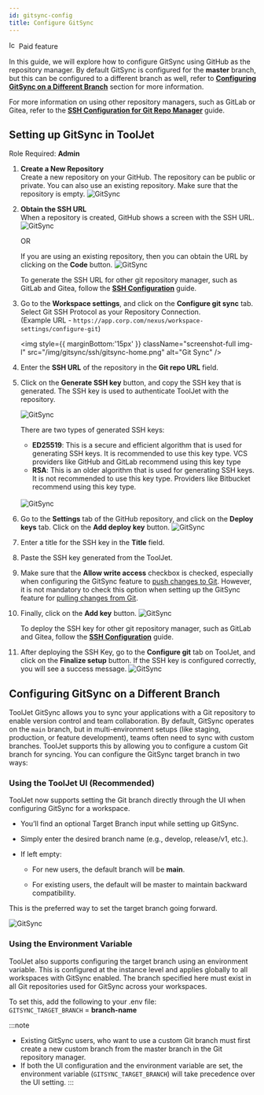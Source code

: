 ```yaml
---
id: gitsync-config
title: Configure GitSync
---
```

<div className="badge badge--primary heading-badge">   
  <img 
    src="/img/badge-icons/premium.svg" 
    alt="Icon" 
    width="16" 
    height="16" 
  />
 <span>Paid feature</span>
</div>

In this guide, we will explore how to configure GitSync using GitHub as the repository manager. By default GitSync is configured for the **master** branch, but this can be configured to a different branch as well, refer to **[Configuring GitSync on a Different Branch](#configuring-gitsync-on-a-different-branch)** section for more information.

For more information on using other repository managers, such as GitLab or Gitea, refer to the **[SSH Configuration for Git Repo Manager](/docs/development-lifecycle/gitsync/connect-to-git-repo/ssh/ssh-config)** guide.

## Setting up GitSync in ToolJet

Role Required: **Admin**

1. **Create a New Repository** <br/>
    Create a new repository on your GitHub. The repository can be public or private. You can also use an existing repository. Make sure that the repository is empty.
    <img className="screenshot-full img-l" src="/img/development-lifecycle/gitsync/config/new-repo.png" alt="GitSync" />

2. **Obtain the SSH URL** <br/>
    When a repository is created, GitHub shows a screen with the SSH URL.
    <img className="screenshot-full img-l" src="/img/development-lifecycle/gitsync/config/ssh.png" alt="GitSync" />

    OR
    
    If you are using an existing repository, then you can obtain the URL by clicking on the **Code** button.
    <img className="screenshot-full img-l" src="/img/development-lifecycle/gitsync/config/ssh-code.png" alt="GitSync" />

    To generate the SSH URL for other git repository manager, such as GitLab and Gitea, follow the **[SSH Configuration](/docs/development-lifecycle/gitsync/connect-to-git-repo/ssh/ssh-config#generating-ssh-url)** guide.

3. Go to the **Workspace settings**, and click on the **Configure git sync** tab. Select Git SSH Protocol as your Repository Connection. <br/>
    (Example URL - `https://app.corp.com/nexus/workspace-settings/configure-git`)

    <img style={{ marginBottom:'15px' }} className="screenshot-full img-l" src="/img/gitsync/ssh/gitsync-home.png" alt="Git Sync" />


4. Enter the **SSH URL** of the repository in the **Git repo URL** field.

5. Click on the **Generate SSH key** button, and copy the SSH key that is generated. The SSH key is used to authenticate ToolJet with the repository.

    <img className="screenshot-full img-l" src="/img/gitsync/ssh/ssh-url.png" alt="GitSync" />

    There are two types of generated SSH keys:
    - **ED25519**: This is a secure and efficient algorithm that is used for generating SSH keys. It is recommended to use this key type. VCS providers like GitHub and GitLab recommend using this key type
    - **RSA**: This is an older algorithm that is used for generating SSH keys. It is not recommended to use this key type. Providers like Bitbucket recommend using this key type. <br/> <br/>

    <img className="screenshot-full img-l" src="/img/gitsync/ssh/ssh-key.png" alt="GitSync" />

6. Go to the **Settings** tab of the GitHub repository, and click on the **Deploy keys** tab. Click on the **Add deploy key** button. 
    <img className="screenshot-full img-l" src="/img/development-lifecycle/gitsync/config/deploy-ssh.png" alt="GitSync" />

7. Enter a title for the SSH key in the **Title** field. 
        
8. Paste the SSH key generated from the ToolJet. 

9. Make sure that the **Allow write access** checkbox is checked, especially when configuring the GitSync feature to [push changes to Git](/docs/development-lifecycle/gitsync/push). However, it is not mandatory to check this option when setting up the GitSync feature for [pulling changes from Git](/docs/development-lifecycle/gitsync/pull).
        
10. Finally, click on the **Add key** button.
    <img className="screenshot-full img-l" src="/img/development-lifecycle/gitsync/config/add-key.png" alt="GitSync" />

    To deploy the SSH key for other git repository manager, such as GitLab and Gitea, follow the **[SSH Configuration](/docs/development-lifecycle/gitsync/connect-to-git-repo/ssh/ssh-config#deploy-the-ssh-key)** guide.

11. After deploying the SSH Key, go to the **Configure git** tab on ToolJet, and click on the **Finalize setup** button. If the SSH key is configured correctly, you will see a success message.
    <img className="screenshot-full img-l" src="/img/gitsync/ssh/config-success.png" alt="GitSync" />

## Configuring GitSync on a Different Branch

ToolJet GitSync allows you to sync your applications with a Git repository to enable version control and team collaboration. By default, GitSync operates on the `main` branch, but in multi-environment setups (like staging, production, or feature development), teams often need to sync with custom branches. ToolJet supports this by allowing you to configure a custom Git branch for syncing.
You can configure the GitSync target branch in two ways:

### Using the ToolJet UI (Recommended)

ToolJet now supports setting the Git branch directly through the UI when configuring GitSync for a workspace.

- You’ll find an optional Target Branch input while setting up GitSync.

- Simply enter the desired branch name (e.g., develop, release/v1, etc.).

- If left empty:

    - For new users, the default branch will be **main**.

    - For existing users, the default will be master to maintain backward compatibility.

This is the preferred way to set the target branch going forward.

 <img className="screenshot-full img-l" src="/img/development-lifecycle/gitsync/config/custom-branch.png" alt="GitSync" />

### Using the Environment Variable
ToolJet also supports configuring the target branch using an environment variable. This is configured at the instance level and applies globally to all workspaces with GitSync enabled. The branch specified here must exist in all Git repositories used for GitSync across your workspaces.

To set this, add the following to your .env file: <br/>
`GITSYNC_TARGET_BRANCH` = **branch-name**

:::note
- Existing GitSync users, who want to use a custom Git branch must first create a new custom branch from the master branch in the Git repository manager.
- If both the UI configuration and the environment variable are set, the environment variable (`GITSYNC_TARGET_BRANCH`) will take precedence over the UI setting.
:::